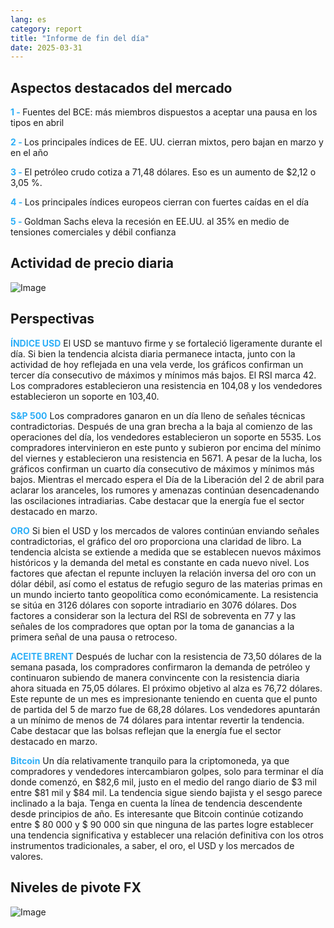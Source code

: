 ```yaml
---
lang: es
category: report
title: "Informe de fin del día"
date: 2025-03-31
---
```



<h2>Aspectos destacados del mercado</h2>
<strong style="color: #2caef7;">1 - </strong> Fuentes del BCE: más miembros dispuestos a aceptar una pausa en los tipos en abril


<strong style="color: #2caef7;">2 - </strong> Los principales índices de EE. UU. cierran mixtos, pero bajan en marzo y en el año

<strong style="color: #2caef7;">3 - </strong> El petróleo crudo cotiza a 71,48 dólares. Eso es un aumento de $2,12 o 3,05 %.

<strong style="color: #2caef7;">4 - </strong> Los principales índices europeos cierran con fuertes caídas en el día

<strong style="color: #2caef7;">5 - </strong> Goldman Sachs eleva la recesión en EE.UU. al 35% en medio de tensiones comerciales y débil confianza



<h2>Actividad de precio diaria</h2>
<img src="https://markleighedu.github.io/img/Mar-2025/31-Mar-2025/price.jpg" alt="Image"/>

<h2>Perspectivas</h2>
<strong style="color: #2caef7;">ÍNDICE USD</strong> El USD se mantuvo firme y se fortaleció ligeramente durante el día. Si bien la tendencia alcista diaria permanece intacta, junto con la actividad de hoy reflejada en una vela verde, los gráficos confirman un tercer día consecutivo de máximos y mínimos más bajos. El RSI marca 42. Los compradores establecieron una resistencia en 104,08 y los vendedores establecieron un soporte en 103,40. 

<strong style="color: #2caef7;">S&P 500</strong> Los compradores ganaron en un día lleno de señales técnicas contradictorias. Después de una gran brecha a la baja al comienzo de las operaciones del día, los vendedores establecieron un soporte en 5535. Los compradores intervinieron en este punto y subieron por encima del mínimo del viernes y establecieron una resistencia en 5671. A pesar de la lucha, los gráficos confirman un cuarto día consecutivo de máximos y mínimos más bajos. Mientras el mercado espera el Día de la Liberación del 2 de abril para aclarar los aranceles, los rumores y amenazas continúan desencadenando las oscilaciones intradiarias. Cabe destacar que la energía fue el sector destacado en marzo.

<strong style="color: #2caef7;">ORO</strong> Si bien el USD y los mercados de valores continúan enviando señales contradictorias, el gráfico del oro proporciona una claridad de libro. La tendencia alcista se extiende a medida que se establecen nuevos máximos históricos y la demanda del metal es constante en cada nuevo nivel. Los factores que afectan el repunte incluyen la relación inversa del oro con un dólar débil, así como el estatus de refugio seguro de las materias primas en un mundo incierto tanto geopolítica como económicamente. La resistencia se sitúa en 3126 dólares con soporte intradiario en 3076 dólares. Dos factores a considerar son la lectura del RSI de sobreventa en 77 y las señales de los compradores que optan por la toma de ganancias a la primera señal de una pausa o retroceso. 

<strong style="color: #2caef7;">ACEITE BRENT</strong> Después de luchar con la resistencia de 73,50 dólares de la semana pasada, los compradores confirmaron la demanda de petróleo y continuaron subiendo de manera convincente con la resistencia diaria ahora situada en 75,05 dólares. El próximo objetivo al alza es 76,72 dólares. Este repunte de un mes es impresionante teniendo en cuenta que el punto de partida del 5 de marzo fue de 68,28 dólares. Los vendedores apuntarán a un mínimo de menos de 74 dólares para intentar revertir la tendencia. Cabe destacar que las bolsas reflejan que la energía fue el sector destacado en marzo. 

<strong style="color: #2caef7;">Bitcoin</strong> Un día relativamente tranquilo para la criptomoneda, ya que compradores y vendedores intercambiaron golpes, solo para terminar el día donde comenzó, en $82,6 mil, justo en el medio del rango diario de $3 mil entre $81 mil y $84 mil. La tendencia sigue siendo bajista y el sesgo parece inclinado a la baja. Tenga en cuenta la línea de tendencia descendente desde principios de año. Es interesante que Bitcoin continúe cotizando entre $ 80 000 y $ 90 000 sin que ninguna de las partes logre establecer una tendencia significativa y establecer una relación definitiva con los otros instrumentos tradicionales, a saber, el oro, el USD y los mercados de valores.



<h2>Niveles de pivote FX</h2>
<img src="https://markleighedu.github.io/img/Mar-2025/31-Mar-2025/pivot.jpg" alt="Image"/>
